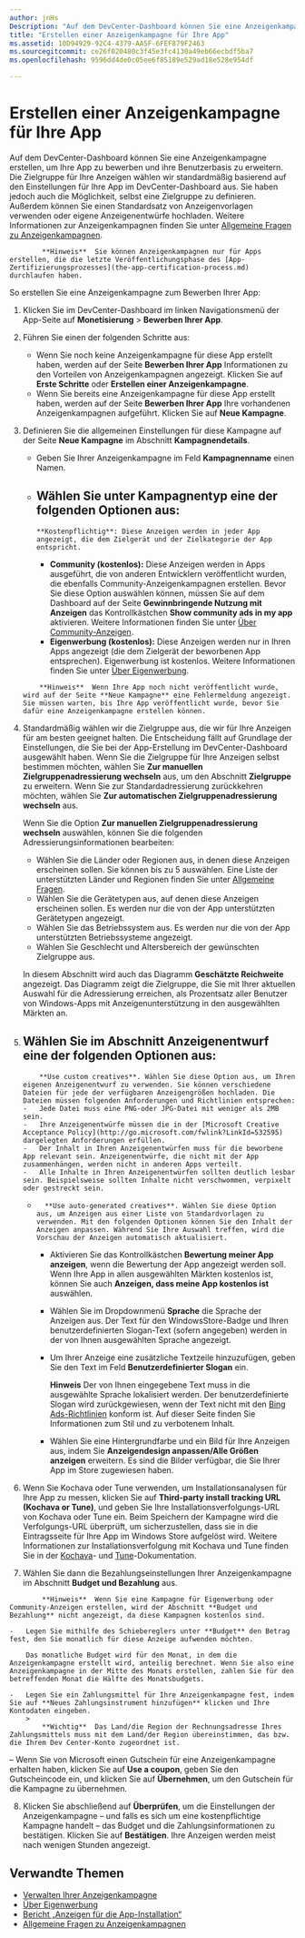 ```yaml
---
author: jnHs
Description: "Auf dem DevCenter-Dashboard können Sie eine Anzeigenkampagne erstellen, um Ihre App zu bewerben und ihre Benutzerbasis zu erweitern."
title: "Erstellen einer Anzeigenkampagne für Ihre App"
ms.assetid: 10D94929-92C4-4379-AA5F-6FEF879F2463
ms.sourcegitcommit: ce26f020480c3f45e3fc4130a49eb66ecbdf5ba7
ms.openlocfilehash: 9596dd4de0c05ee6f85189e529ad18e528e954df

---
```


# Erstellen einer Anzeigenkampagne für Ihre App


Auf dem DevCenter-Dashboard können Sie eine Anzeigenkampagne erstellen, um Ihre App zu bewerben und ihre Benutzerbasis zu erweitern. Die Zielgruppe für Ihre Anzeigen wählen wir standardmäßig basierend auf den Einstellungen für Ihre App im DevCenter-Dashboard aus. Sie haben jedoch auch die Möglichkeit, selbst eine Zielgruppe zu definieren. Außerdem können Sie einen Standardsatz von Anzeigenvorlagen verwenden oder eigene Anzeigenentwürfe hochladen. Weitere Informationen zur Anzeigenkampagnen finden Sie unter [Allgemeine Fragen zu Anzeigenkampagnen](common-questions.md).

> 
            **Hinweis**  Sie können Anzeigenkampagnen nur für Apps erstellen, die die letzte Veröffentlichungsphase des [App-Zertifizierungsprozesses](the-app-certification-process.md) durchlaufen haben.

So erstellen Sie eine Anzeigenkampagne zum Bewerben Ihrer App:

1.  Klicken Sie im DevCenter-Dashboard im linken Navigationsmenü der App-Seite auf **Monetisierung** &gt; **Bewerben Ihrer App**.
2.  Führen Sie einen der folgenden Schritte aus:

    -   Wenn Sie noch keine Anzeigenkampagne für diese App erstellt haben, werden auf der Seite **Bewerben Ihrer App** Informationen zu den Vorteilen von Anzeigenkampagnen angezeigt. Klicken Sie auf **Erste Schritte** oder **Erstellen einer Anzeigenkampagne**.
    -   Wenn Sie bereits eine Anzeigenkampagne für diese App erstellt haben, werden auf der Seite **Bewerben Ihrer App** Ihre vorhandenen Anzeigenkampagnen aufgeführt. Klicken Sie auf **Neue Kampagne**.

3.  Definieren Sie die allgemeinen Einstellungen für diese Kampagne auf der Seite **Neue Kampagne** im Abschnitt **Kampagnendetails**.
    -   Geben Sie Ihrer Anzeigenkampagne im Feld **Kampagnenname** einen Namen.
    -   Wählen Sie unter **Kampagnentyp** eine der folgenden Optionen aus:
        -   
            **Kostenpflichtig**: Diese Anzeigen werden in jeder App angezeigt, die dem Zielgerät und der Zielkategorie der App entspricht.
        -   
            **Community (kostenlos):** Diese Anzeigen werden in Apps ausgeführt, die von anderen Entwicklern veröffentlicht wurden, die ebenfalls Community-Anzeigenkampagnen erstellen. Bevor Sie diese Option auswählen können, müssen Sie auf dem Dashboard auf der Seite **Gewinnbringende Nutzung mit Anzeigen** das Kontrollkästchen **Show community ads in my app** aktivieren. Weitere Informationen finden Sie unter [Über Community-Anzeigen](about-community-ads.md).
        -   
            **Eigenwerbung (kostenlos):** Diese Anzeigen werden nur in Ihren Apps angezeigt (die dem Zielgerät der beworbenen App entsprechen). Eigenwerbung ist kostenlos. Weitere Informationen finden Sie unter [Über Eigenwerbung](about-house-ads.md).

    > 
            **Hinweis**  Wenn Ihre App noch nicht veröffentlicht wurde, wird auf der Seite **Neue Kampagne** eine Fehlermeldung angezeigt. Sie müssen warten, bis Ihre App veröffentlicht wurde, bevor Sie dafür eine Anzeigenkampagne erstellen können.

4.  Standardmäßig wählen wir die Zielgruppe aus, die wir für Ihre Anzeigen für am besten geeignet halten. Die Entscheidung fällt auf Grundlage der Einstellungen, die Sie bei der App-Erstellung im DevCenter-Dashboard ausgewählt haben. Wenn Sie die Zielgruppe für Ihre Anzeigen selbst bestimmen möchten, wählen Sie **Zur manuellen Zielgruppenadressierung wechseln** aus, um den Abschnitt **Zielgruppe** zu erweitern. Wenn Sie zur Standardadressierung zurückkehren möchten, wählen Sie **Zur automatischen Zielgruppenadressierung wechseln** aus.

    Wenn Sie die Option **Zur manuellen Zielgruppenadressierung wechseln** auswählen, können Sie die folgenden Adressierungsinformationen bearbeiten:

    -   Wählen Sie die Länder oder Regionen aus, in denen diese Anzeigen erscheinen sollen. Sie können bis zu 5 auswählen. Eine Liste der unterstützten Länder und Regionen finden Sie unter [Allgemeine Fragen](common-questions.md).
    -   Wählen Sie die Gerätetypen aus, auf denen diese Anzeigen erscheinen sollen. Es werden nur die von der App unterstützten Gerätetypen angezeigt.
    -   Wählen Sie das Betriebssystem aus. Es werden nur die von der App unterstützten Betriebssysteme angezeigt.
    -   Wählen Sie Geschlecht und Altersbereich der gewünschten Zielgruppe aus.

    In diesem Abschnitt wird auch das Diagramm **Geschätzte Reichweite** angezeigt. Das Diagramm zeigt die Zielgruppe, die Sie mit Ihrer aktuellen Auswahl für die Adressierung erreichen, als Prozentsatz aller Benutzer von Windows-Apps mit Anzeigenunterstützung in den ausgewählten Märkten an.

5.  Wählen Sie im Abschnitt **Anzeigenentwurf** eine der folgenden Optionen aus:
    -   
            **Use custom creatives**. Wählen Sie diese Option aus, um Ihren eigenen Anzeigenentwurf zu verwenden. Sie können verschiedene Dateien für jede der verfügbaren Anzeigengrößen hochladen. Die Dateien müssen folgenden Anforderungen und Richtlinien entsprechen:
        -   Jede Datei muss eine PNG-oder JPG-Datei mit weniger als 2MB sein.
        -   Ihre Anzeigenentwürfe müssen die in der [Microsoft Creative Acceptance Policy](http://go.microsoft.com/fwlink?LinkId=532595) dargelegten Anforderungen erfüllen.
        -   Der Inhalt in Ihren Anzeigenentwürfen muss für die beworbene App relevant sein. Anzeigenentwürfe, die nicht mit der App zusammenhängen, werden nicht in anderen Apps verteilt.
        -   Alle Inhalte in Ihren Anzeigenentwürfen sollten deutlich lesbar sein. Beispielsweise sollten Inhalte nicht verschwommen, verpixelt oder gestreckt sein.
    -   
            **Use auto-generated creatives**. Wählen Sie diese Option aus, um Anzeigen aus einer Liste von Standardvorlagen zu verwenden. Mit den folgenden Optionen können Sie den Inhalt der Anzeigen anpassen. Während Sie Ihre Auswahl treffen, wird die Vorschau der Anzeigen automatisch aktualisiert.
        -   Aktivieren Sie das Kontrollkästchen **Bewertung meiner App anzeigen**, wenn die Bewertung der App angezeigt werden soll. Wenn Ihre App in allen ausgewählten Märkten kostenlos ist, können Sie auch **Anzeigen, dass meine App kostenlos ist** auswählen.
        -   Wählen Sie im Dropdownmenü **Sprache** die Sprache der Anzeigen aus. Der Text für den WindowsStore-Badge und Ihren benutzerdefinierten Slogan-Text (sofern angegeben) werden in der von Ihnen ausgewählten Sprache angezeigt.
        -   Um Ihrer Anzeige eine zusätzliche Textzeile hinzuzufügen, geben Sie den Text im Feld **Benutzerdefinierter Slogan** ein.
            > 
            **Hinweis**  Der von Ihnen eingegebene Text muss in die ausgewählte Sprache lokalisiert werden. Der benutzerdefinierte Slogan wird zurückgewiesen, wenn der Text nicht mit den [Bing Ads-Richtlinien](http://go.microsoft.com/fwlink?LinkId=398341) konform ist. Auf dieser Seite finden Sie Informationen zum Stil und zu verbotenem Inhalt.

        -   Wählen Sie eine Hintergrundfarbe und ein Bild für Ihre Anzeigen aus, indem Sie **Anzeigendesign anpassen/Alle Größen anzeigen** erweitern. Es sind die Bilder verfügbar, die Sie Ihrer App im Store zugewiesen haben.

6. Wenn Sie Kochava oder Tune verwenden, um Installationsanalysen für Ihre App zu messen, klicken Sie auf **Third-party install tracking URL (Kochava or Tune)**, und geben Sie Ihre Installationsverfolgungs-URL von Kochava oder Tune ein. Beim Speichern der Kampagne wird die Verfolgungs-URL überprüft, um sicherzustellen, dass sie in die Eintragsseite für Ihre App im Windows Store aufgelöst wird. Weitere Informationen zur Installationsverfolgung mit Kochava und Tune finden Sie in der [Kochava](http://support.kochava.com/)- und [Tune](https://help.tune.com/)-Dokumentation.

7.  Wählen Sie dann die Bezahlungseinstellungen Ihrer Anzeigenkampagne im Abschnitt **Budget und Bezahlung** aus.
   > 
            **Hinweis**  Wenn Sie eine Kampagne für Eigenwerbung oder Community-Anzeigen erstellen, wird der Abschnitt **Budget und Bezahlung** nicht angezeigt, da diese Kampagnen kostenlos sind.

    -   Legen Sie mithilfe des Schiebereglers unter **Budget** den Betrag fest, den Sie monatlich für diese Anzeige aufwenden möchten.

        Das monatliche Budget wird für den Monat, in dem die Anzeigenkampagne erstellt wird, anteilig berechnet. Wenn Sie also eine Anzeigenkampagne in der Mitte des Monats erstellen, zahlen Sie für den betreffenden Monat die Hälfte des Monatsbudgets.

    -   Legen Sie ein Zahlungsmittel für Ihre Anzeigenkampagne fest, indem Sie auf **Neues Zahlungsinstrument hinzufügen** klicken und Ihre Kontodaten eingeben.
        > 
            **Wichtig**  Das Land/die Region der Rechnungsadresse Ihres Zahlungsmittels muss mit dem Land/der Region übereinstimmen, das bzw. die Ihrem Dev Center-Konto zugeordnet ist.
– Wenn Sie von Microsoft einen Gutschein für eine Anzeigenkampagne erhalten haben, klicken Sie auf **Use a coupon**, geben Sie den Gutscheincode ein, und klicken Sie auf **Übernehmen**, um den Gutschein für die Kampagne zu übernehmen.

8.  Klicken Sie abschließend auf **Überprüfen**, um die Einstellungen der Anzeigenkampagne – und falls es sich um eine kostenpflichtige Kampagne handelt – das Budget und die Zahlungsinformationen zu bestätigen. Klicken Sie auf **Bestätigen**. Ihre Anzeigen werden meist nach wenigen Stunden angezeigt.

## Verwandte Themen

* [Verwalten Ihrer Anzeigenkampagne](managing-your-ad-campaign.md)
* [Über Eigenwerbung](about-house-ads.md)
* [Bericht „Anzeigen für die App-Installation“](app-install-ads-reports.md)
* [Allgemeine Fragen zu Anzeigenkampagnen](common-questions.md)
 

 



<!--HONumber=Jun16_HO5-->


